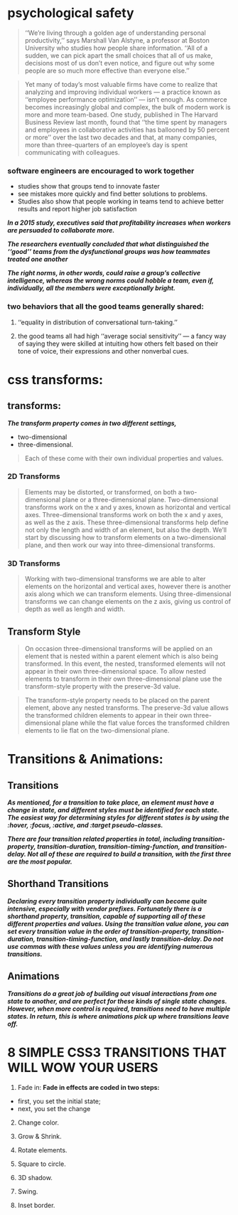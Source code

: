 #  psychological safety

> ‘‘We’re living through a golden age of understanding personal productivity,’’ says Marshall Van Alstyne, a professor at Boston University who studies how people share information. ‘‘All of a sudden, we can pick apart the small choices that all of us make, decisions most of us don’t even notice, and figure out why some people are so much more effective than everyone else.’’

> Yet many of today’s most valuable firms have come to realize that analyzing and improving individual workers ­— a practice known as ‘‘employee performance optimization’’ — isn’t enough. As commerce becomes increasingly global and complex, the bulk of modern work is more and more team-based. One study, published in The Harvard Business Review last month, found that ‘‘the time spent by managers and employees in collaborative activities has ballooned by 50 percent or more’’ over the last two decades and that, at many companies, more than three-quarters of an employee’s day is spent communicating with colleagues.

### software engineers are encouraged to work together
- studies show that groups tend to innovate faster
- see mistakes more quickly and find better solutions to problems.
- Studies also show that people working in teams tend to achieve better results and report higher job satisfaction

***In a 2015 study, executives said that profitability increases when workers are persuaded to collaborate more.***

***The researchers eventually concluded that what distinguished the ‘‘good’’ teams from the dysfunctional groups was how teammates treated one another***

***The right norms, in other words, could raise a group’s collective intelligence, whereas the wrong norms could hobble a team, even if, individually, all the members were exceptionally bright.***


### two behaviors that all the good teams generally shared:

1. ‘‘equality in distribution of conversational turn-taking.’’

2. the good teams all had high ‘‘average social sensitivity’’ — a fancy way of saying they were skilled at intuiting how others felt based on their tone of voice, their expressions and other nonverbal cues.


# css transforms:

## transforms:

***The transform property comes in two different settings,***
- two-dimensional 
- three-dimensional.
> Each of these come with their own individual properties and values.

### 2D Transforms
> Elements may be distorted, or transformed, on both a two-dimensional plane or a three-dimensional plane. Two-dimensional transforms work on the x and y axes, known as horizontal and vertical axes. Three-dimensional transforms work on both the x and y axes, as well as the z axis. These three-dimensional transforms help define not only the length and width of an element, but also the depth. We’ll start by discussing how to transform elements on a two-dimensional plane, and then work our way into three-dimensional transforms.

### 3D Transforms
> Working with two-dimensional transforms we are able to alter elements on the horizontal and vertical axes, however there is another axis along which we can transform elements. Using three-dimensional transforms we can change elements on the z axis, giving us control of depth as well as length and width.

## Transform Style

> On occasion three-dimensional transforms will be applied on an element that is nested within a parent element which is also being transformed. In this event, the nested, transformed elements will not appear in their own three-dimensional space. To allow nested elements to transform in their own three-dimensional plane use the transform-style property with the preserve-3d value.

> The transform-style property needs to be placed on the parent element, above any nested transforms. The preserve-3d value allows the transformed children elements to appear in their own three-dimensional plane while the flat value forces the transformed children elements to lie flat on the two-dimensional plane.

# Transitions & Animations:

## Transitions
***As mentioned, for a transition to take place, an element must have a change in state, and different styles must be identified for each state. The easiest way for determining styles for different states is by using the :hover, :focus, :active, and :target pseudo-classes.***

***There are four transition related properties in total, including transition-property, transition-duration, transition-timing-function, and transition-delay. Not all of these are required to build a transition, with the first three are the most popular.***

## Shorthand Transitions
***Declaring every transition property individually can become quite intensive, especially with vendor prefixes. Fortunately there is a shorthand property, transition, capable of supporting all of these different properties and values. Using the transition value alone, you can set every transition value in the order of transition-property, transition-duration, transition-timing-function, and lastly transition-delay. Do not use commas with these values unless you are identifying numerous transitions.***


## Animations
***Transitions do a great job of building out visual interactions from one state to another, and are perfect for these kinds of single state changes. However, when more control is required, transitions need to have multiple states. In return, this is where animations pick up where transitions leave off.***

# 8 SIMPLE CSS3 TRANSITIONS THAT WILL WOW YOUR USERS
1. Fade in:
**Fade in effects are coded in two steps:**
- first, you set the initial state;
- next, you set the change

2. Change color.

3. Grow & Shrink.

4. Rotate elements.

5. Square to circle. 

6. 3D shadow.

7. Swing.

8. Inset border.


